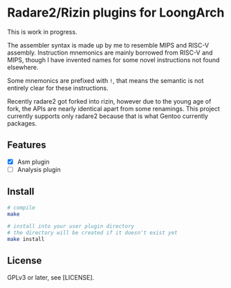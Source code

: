 # Radare2/Rizin plugins for LoongArch

This is work in progress.

The assembler syntax is made up by me to resemble MIPS and RISC-V assembly.
Instruction mnemonics are mainly borrowed from RISC-V and MIPS, though I have
invented names for some novel instructions not found elsewhere.

Some mnemonics are prefixed with `!`, that means the semantic is not entirely
clear for these instructions.

Recently radare2 got forked into rizin, however due to the young age of fork,
the APIs are nearly identical apart from some renamings. This project currently
supports only radare2 because that is what Gentoo currently packages.

## Features

* [x] Asm plugin
* [ ] Analysis plugin

## Install

```sh
# compile
make

# install into your user plugin directory
# the directory will be created if it doesn't exist yet
make install
```

## License

GPLv3 or later, see [LICENSE].
